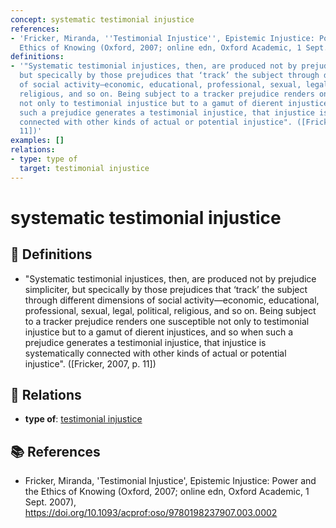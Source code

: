 ```yaml
---
concept: systematic testimonial injustice
references:
- 'Fricker, Miranda, ''Testimonial Injustice'', Epistemic Injustice: Power and the
  Ethics of Knowing (Oxford, 2007; online edn, Oxford Academic, 1 Sept. 2007), https://doi.org/10.1093/acprof:oso/9780198237907.003.0002'
definitions:
- '"Systematic testimonial injustices, then, are produced not by prejudice simpliciter,
  but specically by those prejudices that ‘track’ the subject through different dimensions
  of social activity—economic, educational, professional, sexual, legal, political,
  religious, and so on. Being subject to a tracker prejudice renders one susceptible
  not only to testimonial injustice but to a gamut of dierent injustices, and so when
  such a prejudice generates a testimonial injustice, that injustice is systematically
  connected with other kinds of actual or potential injustice". ([Fricker, 2007, p.
  11])'
examples: []
relations:
- type: type of
  target: testimonial injustice
---
```


# systematic testimonial injustice

## 📖 Definitions

- "Systematic testimonial injustices, then, are produced not by prejudice simpliciter, but specically by those prejudices that ‘track’ the subject through different dimensions of social activity—economic, educational, professional, sexual, legal, political, religious, and so on. Being subject to a tracker prejudice renders one susceptible not only to testimonial injustice but to a gamut of dierent injustices, and so when such a prejudice generates a testimonial injustice, that injustice is systematically connected with other kinds of actual or potential injustice". ([Fricker, 2007, p. 11])

## 🔗 Relations

- **type of**: [testimonial injustice](./testimonial-injustice.md)

## 📚 References

- Fricker, Miranda, 'Testimonial Injustice', Epistemic Injustice: Power and the Ethics of Knowing (Oxford, 2007; online edn, Oxford Academic, 1 Sept. 2007), https://doi.org/10.1093/acprof:oso/9780198237907.003.0002
